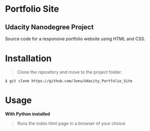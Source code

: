 # Portfolio Site
## Udacity Nanodegree Project

Source code for a responsive portfolio website using HTML and CSS.  

# Installation

>Clone the repository and move to the project folder:

    $ git clone https://github.com/Joeu/Udacity_Portfolio_Site

# Usage

**With Python installed**

>Runs the index.html page in a browser of your choice.